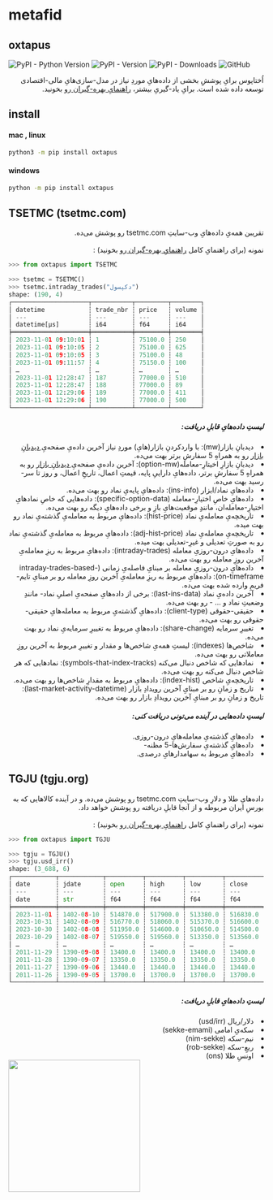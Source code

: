 # metafid
## oxtapus

![PyPI - Python Version](https://img.shields.io/pypi/pyversions/oxtapus)
![PyPI - Version](https://img.shields.io/pypi/v/oxtapus)
![PyPI - Downloads](https://img.shields.io/pypi/dm/oxtapus?logoColor=blue&color=blue)
![GitHub](https://img.shields.io/github/license/yghaderi/oxtapus)

<div dir="rtl">
اُختاپوس برایِ پوششِ بخشی از داده‌هایِ موردِ نیاز در مدل-سازی‌هایِ مالی-اقتصادی توسعه داده شده است.
برایِ یاد-گیریِ بیشتر،
<a href="https://yghaderi.github.io/oxtapus/">
راهنمایِ بهره-گیران
</a>
رو بخونید.
</div>


## install 
#### mac , linux
```bash
python3 -m pip install oxtapus
```
#### windows
```bash
python -m pip install oxtapus
```


## TSETMC (tsetmc.com)

<div dir="rtl">
تقریبن همه‌یِ داده‌هایِ وب-سایتِ tsetmc.com رو پوشش می‌ده. 
<br>
<br>
نمونه
(برای راهنمایِ کامل 
<a href="https://yghaderi.github.io/oxtapus/">
راهنمایِ بهره-گیران
</a>
رو بخونید)
:
</div>

```python
>>> from oxtapus import TSETMC

>>> tsetmc = TSETMC()
>>> tsetmc.intraday_trades("دکپسول")
shape: (190, 4)
┌─────────────────────┬───────────┬─────────┬────────┐
│ datetime            ┆ trade_nbr ┆ price   ┆ volume │
│ ---                 ┆ ---       ┆ ---     ┆ ---    │
│ datetime[μs]        ┆ i64       ┆ f64     ┆ i64    │
╞═════════════════════╪═══════════╪═════════╪════════╡
│ 2023-11-01 09:10:01 ┆ 1         ┆ 75100.0 ┆ 250    │
│ 2023-11-01 09:10:05 ┆ 2         ┆ 75100.0 ┆ 625    │
│ 2023-11-01 09:10:05 ┆ 3         ┆ 75100.0 ┆ 48     │
│ 2023-11-01 09:11:57 ┆ 4         ┆ 75150.0 ┆ 100    │
│ …                   ┆ …         ┆ …       ┆ …      │
│ 2023-11-01 12:28:47 ┆ 187       ┆ 77000.0 ┆ 510    │
│ 2023-11-01 12:28:47 ┆ 188       ┆ 77000.0 ┆ 89     │
│ 2023-11-01 12:29:06 ┆ 189       ┆ 77000.0 ┆ 411    │
│ 2023-11-01 12:29:06 ┆ 190       ┆ 77000.0 ┆ 500    │
└─────────────────────┴───────────┴─────────┴────────┘
```

<h5 dir="rtl">
لیستِ داده‌هایِ قابلِ دریافت:
</h5>
<div dir="rtl">
<li>
دیدبانِ بازار(mw): با واردکردنِ بازار(هایِ) موردِ نیاز آخرین داده‌یِ صفحه‌یِ
<a href="http://main.tsetmc.com/MarketWatch">ِدیدبانِ بازار</a>
رو به همراهِ 5 سفارشِ برتر بهت می‌ده.
</li>

<li>
دیدبانِ بازارِ اخیتارِ-معامله(option-mw): آخرین داده‌یِ صفحه‌یِ
<a href="http://main.tsetmc.com/MarketWatch">ِدیدبانِ بازار</a>
رو به همراهِ 5 سفارشِ برتر، داده‌هایِ داراییِ پایه، قیمتِ اعمال، تاریخِ اعمال، و روز تا سر-رسید بهت می‌ده.
</li>

<li>
داده‌هایِ نماد/ابزار (ins-info): داده‌هایِ پایه‌یِ نماد رو بهت می‌ده.
</li>

<li>
داده‌هایِ خاصِ اختیارِ-معامله (specific-option-data): داده‌هایی که خاصِ نماد‌هایِ اختیارِ-معامله‌ان، مانندِِ موقعیت‌هایِ بازِ و برخی داده‌هایِ دیگه رو بهت می‌ده.
</li>

<li>
تاریخچه‌یِ معامله‌یِ نماد (hist-price): داده‌هایِ مربوط به معامله‌یِ گذشته‌یِ نماد رو بهت میده.
</li>

<li>
تاریخچه‌یِ معامله‌یِ نماد (adj-hist-price): داده‌هایِ مربوط به معامله‌یِ گذشته‌یِ نماد رو به صورتِ تعدیلی و غیرِ-تعدیلی بهت میده.
</li>

<li>
داده‌هایِ درون-روزیِ معامله (intraday-trades): داده‌هایِ مربوط به ریزِ معامله‌یِ آخرین روزِ معامله رو بهت می‌ده.
</li>

<li>
داده‌هایِ درون-روزیِ معامله بر مبنایِ فاصله‌یِ زمانی (intraday-trades-based-on-timeframe): داده‌هایِ مربوط به ریزِ معامله‌یِ آخرین روزِ معامله رو بر مبنایِ تایم-فریمِ وارده شده بهت می‌ده.
</li>

<li>
آخرین داده‌یِ نماد (last-ins-data): برخی از داده‌هایِ صفحه‌یِ اصلیِ نماد- مانندِ وضعیتِ نماد و ... - رو بهت می‌ده.
</li>

<li>
حقیقی-حقوقی (client-type): داده‌هایِ گذشته‌یِ مربوط به معامله‌هایِ حقیقی-حقوقی رو بهت می‌ده.
</li>

<li>
تغییرِ سرمایه (share-change): داده‌هایِ مربوط به تغییرِ سرمایه‌یِ نماد رو بهت می‌ده.
</li>

<li>
شاخص‌ها (indexes): لیستِ همه‌یِ شاخص‌ها و مقدار و تغییرِ مربوط به آخرین روزِ معاملاتی رو بهت می‌ده.
</li>

<li>
نماد‌هایی که شاخص دنبال‌ می‌کنه (symbols-that-index-tracks): نمادهایی که هر شاخص دنبال می‌کنه رو بهت می‌ده.
</li>

<li>
تاریخچه‌یِ شاخص (index-hist): داده‌هایِ مربوط به مقدارِ شاخص‌ها رو بهت می‌ده.
</li>

<li>
تاریخ و زمانِ رو بر مبنایِ آخرین رویدادِ بازار (last-market-activity-datetime): تاریخ و زمانِ رو بر مبنایِ آخرین رویدادِ بازار رو بهت می‌ده.
</li>
</div>

<h5 dir="rtl">
لیستِ داده‌هایی در آینده می‌تونی دریافت کنی:
</h5>
<div dir="rtl">
<li>
داده‌هایِ گذشته‌یِ معامله‌هایِ درون-روزی.
</li>

<li>
داده‌هایِ گذشته‌یِ سفارش‌ها-5 مظنه-
</li>

<li>
داده‌هایِ مربوط به سهامدارهایِ درصدی.
</li>
</div>

## TGJU (tgju.org)
<div dir="rtl">
داده‌هایِ طلا و دلارِ وب-سایتِ tsetmc.com رو پوشش می‌ده. و در آینده کالاهایی که به بورسِ ایران مربوطه و از آنجا قابلِ دریافته رو پوشش خواهد داد. 
<br>
<br>
نمونه (برای راهنمایِ کامل 
<a href="https://yghaderi.github.io/oxtapus/">
راهنمایِ بهره-گیران
</a>
رو بخونید)
:
</div>

```python
>>> from oxtapus import TGJU

>>> tgju = TGJU()
>>> tgju.usd_irr()
shape: (3_688, 6)
┌────────────┬────────────┬──────────┬──────────┬──────────┬──────────┐
│ date       ┆ jdate      ┆ open     ┆ high     ┆ low      ┆ close    │
│ ---        ┆ ---        ┆ ---      ┆ ---      ┆ ---      ┆ ---      │
│ date       ┆ str        ┆ f64      ┆ f64      ┆ f64      ┆ f64      │
╞════════════╪════════════╪══════════╪══════════╪══════════╪══════════╡
│ 2023-11-01 ┆ 1402-08-10 ┆ 514870.0 ┆ 517900.0 ┆ 513380.0 ┆ 516830.0 │
│ 2023-10-31 ┆ 1402-08-09 ┆ 516770.0 ┆ 518060.0 ┆ 515370.0 ┆ 516600.0 │
│ 2023-10-30 ┆ 1402-08-08 ┆ 511950.0 ┆ 514600.0 ┆ 510650.0 ┆ 514500.0 │
│ 2023-10-29 ┆ 1402-08-07 ┆ 519550.0 ┆ 519560.0 ┆ 513350.0 ┆ 513560.0 │
│ …          ┆ …          ┆ …        ┆ …        ┆ …        ┆ …        │
│ 2011-11-29 ┆ 1390-09-08 ┆ 13400.0  ┆ 13400.0  ┆ 13400.0  ┆ 13400.0  │
│ 2011-11-28 ┆ 1390-09-07 ┆ 13350.0  ┆ 13350.0  ┆ 13350.0  ┆ 13350.0  │
│ 2011-11-27 ┆ 1390-09-06 ┆ 13440.0  ┆ 13440.0  ┆ 13440.0  ┆ 13440.0  │
│ 2011-11-26 ┆ 1390-09-05 ┆ 13700.0  ┆ 13700.0  ┆ 13700.0  ┆ 13700.0  │
└────────────┴────────────┴──────────┴──────────┴──────────┴──────────┘
```


<h5 dir="rtl">
لیستِ داده‌هایِ قابلِ دریافت:
</h5>
<div dir="rtl">
<li>
دلار/ریال (usd/irr)
</li>

<li>
سکه‌یِ امامی (sekke-emami)
</li>

<li>
نیم-سکه (nim-sekke)
</li>

<li>
ربعِ-سکه (rob-sekke) 
</li>

<li>
اونسِ طلا (ons)
</li>

</div>



<a href="https://metafid.com/sponsor">
       <img src="http://www.coffeete.ir/images/buttons/lemonchiffon.png" style="width:260px;" />
</a>
